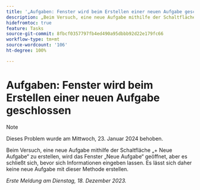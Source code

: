 ```yaml
---
title: '„Aufgaben: Fenster wird beim Erstellen einer neuen Aufgabe geschlossen“'
description: „Beim Versuch, eine neue Aufgabe mithilfe der Schaltfläche „+ Neue Aufgabe“ zu erstellen, wird das Fenster „Neue Aufgabe“ geöffnet, aber es schließt sich, bevor sich Informationen eingeben lassen. Es lässt sich daher keine neue Aufgabe mit dieser Methode erstellen.“
hidefromtoc: true
feature: Tasks
source-git-commit: 8fbcf0357797fb4ed490a95dbbb92d22e179fc66
workflow-type: tm+mt
source-wordcount: '106'
ht-degree: 100%

---
```



# Aufgaben: Fenster wird beim Erstellen einer neuen Aufgabe geschlossen

>[!NOTE]
>
>Dieses Problem wurde am Mittwoch, 23. Januar 2024 behoben.

Beim Versuch, eine neue Aufgabe mithilfe der Schaltfläche „+ Neue Aufgabe“ zu erstellen, wird das Fenster „Neue Aufgabe“ geöffnet, aber es schließt sich, bevor sich Informationen eingeben lassen. Es lässt sich daher keine neue Aufgabe mit dieser Methode erstellen.

_Erste Meldung am Dienstag, 18. Dezember 2023._
